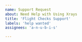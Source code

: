 ```yaml
---
name: Support Request
about: Need Help with Using Xrays
title: 'Flight Checks Support'
labels: 'help wanted'
assignees: 'a-n-u-b-i-s'

---
```

